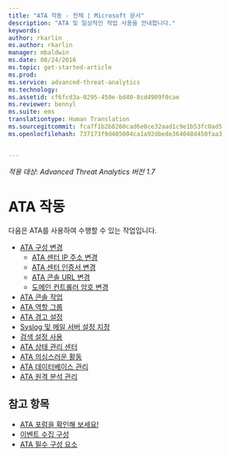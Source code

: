 ```yaml
---
title: "ATA 작동 - 전체 | Microsoft 문서"
description: "ATA 및 일상적인 작업 사용을 안내합니다."
keywords: 
author: rkarlin
ms.author: rkarlin
manager: mbaldwin
ms.date: 08/24/2016
ms.topic: get-started-article
ms.prod: 
ms.service: advanced-threat-analytics
ms.technology: 
ms.assetid: cf6fcd3a-0295-450e-bd40-8cd4909f0cae
ms.reviewer: bennyl
ms.suite: ems
translationtype: Human Translation
ms.sourcegitcommit: fca7f1b2b8260cad6e0ce32aad1c9e1b53fc0ad5
ms.openlocfilehash: 737173f9d485004ca1a92dbede364048d450faa3


---
```


*적용 대상: Advanced Threat Analytics 버전 1.7*



# <a name="operate-ata"></a>ATA 작동

다음은 ATA를 사용하여 수행할 수 있는 작업입니다.

- [ATA 구성 변경](modifying-ata-configuration.md)
  - [ATA 센터 IP 주소 변경](modifying-ata-config-centerip.md)
  - [ATA 센터 인증서 변경](modifying-ata-config-centercert.md)
  - [ATA 콘솔 URL 변경](modifying-ata-config-consoleurl.md)
  - [도메인 컨트롤러 암호 변경](modifying-ata-config-dcpassword.md)
- [ATA 콘솔 작업](working-with-ata-console.md)
- [ATA 역할 그룹](ata-role-groups.md)
- [ATA 경고 설정](setting-ata-alerts.md)
- [Syslog 및 메일 서버 설정 지정](setting-syslog-email-server-settings.md)
- [검색 설정 사용](working-with-detection-settings.md)
- [ATA 상태 관리 센터](ata-health-center.md)
- [ATA 의심스러운 활동](working-with-suspicious-activities.md)
- [ATA 데이터베이스 관리](ata-database-management.md)
- [ATA 원격 분석 관리](manage-telemetry-settings.md)


## <a name="see-also"></a>참고 항목

- [ATA 포럼을 확인해 보세요!](https://aka.ms/ata-forum)
- [이벤트 수집 구성](configure-event-collection.md)
- [ATA 필수 구성 요소](/advanced-threat-analytics/plan-design/ata-prerequisites)




<!--HONumber=Nov16_HO3-->


